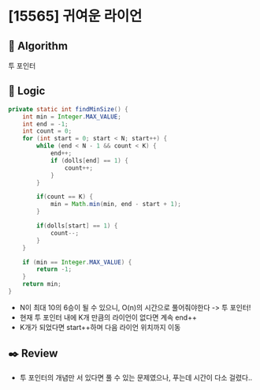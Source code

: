 # [15565] 귀여운 라이언

## :pushpin: **Algorithm**

투 포인터

## :round_pushpin: **Logic**

```java
private static int findMinSize() {
    int min = Integer.MAX_VALUE;
    int end = -1;
    int count = 0;
    for (int start = 0; start < N; start++) {
        while (end < N - 1 && count < K) {
            end++;
            if (dolls[end] == 1) {
                count++;
            }
        }

        if(count == K) {
            min = Math.min(min, end - start + 1);
        }

        if(dolls[start] == 1) {
            count--;
        }
    }

    if (min == Integer.MAX_VALUE) {
        return -1;
    }
    return min;
}
```

- N이 최대 10의 6승이 될 수 있으니, O(n)의 시간으로 풀어줘야한다 -> 투 포인터!
- 현재 투 포인터 내에 K개 만큼의 라이언이 없다면 계속 end++
- K개가 되었다면 start++하며 다음 라이언 위치까지 이동

## :black_nib: **Review**

- 투 포인터의 개념만 서 있다면 풀 수 있는 문제였으나, 푸는데 시간이 다소 걸렸다..
